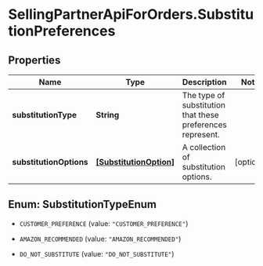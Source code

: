 # SellingPartnerApiForOrders.SubstitutionPreferences

## Properties

Name | Type | Description | Notes
------------ | ------------- | ------------- | -------------
**substitutionType** | **String** | The type of substitution that these preferences represent. | 
**substitutionOptions** | [**[SubstitutionOption]**](SubstitutionOption.md) | A collection of substitution options. | [optional] 



## Enum: SubstitutionTypeEnum


* `CUSTOMER_PREFERENCE` (value: `"CUSTOMER_PREFERENCE"`)

* `AMAZON_RECOMMENDED` (value: `"AMAZON_RECOMMENDED"`)

* `DO_NOT_SUBSTITUTE` (value: `"DO_NOT_SUBSTITUTE"`)




